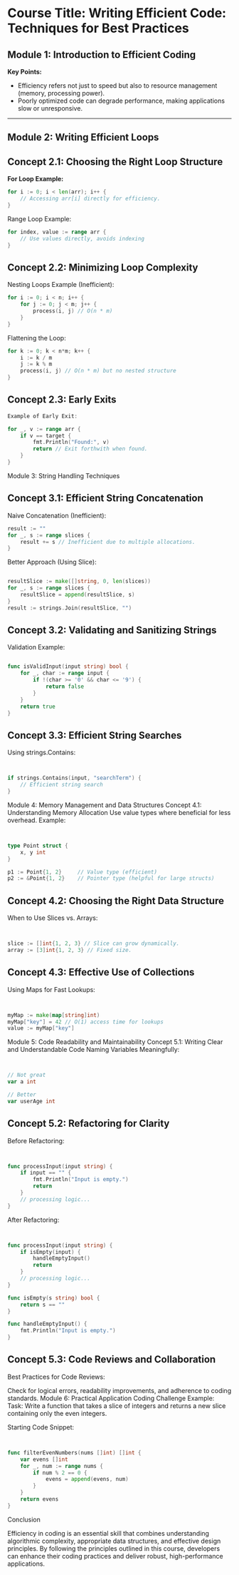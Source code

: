 # Course Title: Writing Efficient Code: Techniques for Best Practices

## Module 1: Introduction to Efficient Coding

**Key Points:**
- Efficiency refers not just to speed but also to resource management (memory, processing power).
- Poorly optimized code can degrade performance, making applications slow or unresponsive.

---

## Module 2: Writing Efficient Loops

## Concept 2.1: Choosing the Right Loop Structure

**For Loop Example:**
```go
for i := 0; i < len(arr); i++ {
    // Accessing arr[i] directly for efficiency.
}

``` 
Range Loop Example:
``` go
for index, value := range arr {
    // Use values directly, avoids indexing
}
```
## Concept 2.2: Minimizing Loop Complexity
Nesting Loops Example (Inefficient):
``` go
for i := 0; i < n; i++ {
    for j := 0; j < m; j++ {
        process(i, j) // O(n * m)
    }
}
```
Flattening the Loop:

``` go
for k := 0; k < n*m; k++ {
    i := k / m
    j := k % m
    process(i, j) // O(n * m) but no nested structure
}
```
## Concept 2.3: Early Exits
``` go
Example of Early Exit:

for _, v := range arr {
    if v == target {
        fmt.Println("Found:", v)
        return // Exit forthwith when found.
    }
}
```
Module 3: String Handling Techniques
## Concept 3.1: Efficient String Concatenation
Naive Concatenation (Inefficient):

``` go
result := ""
for _, s := range slices {
    result += s // Inefficient due to multiple allocations.
}
```
Better Approach (Using Slice):
``` go

resultSlice := make([]string, 0, len(slices))
for _, s := range slices {
    resultSlice = append(resultSlice, s)
}
result := strings.Join(resultSlice, "")
``` 
## Concept 3.2: Validating and Sanitizing Strings

Validation Example:

``` go

func isValidInput(input string) bool {
    for _, char := range input {
        if !(char >= '0' && char <= '9') {
            return false
        }
    }
    return true
}
```
## Concept 3.3: Efficient String Searches
Using strings.Contains:

``` go


if strings.Contains(input, "searchTerm") {
    // Efficient string search
}
```
Module 4: Memory Management and Data Structures
Concept 4.1: Understanding Memory Allocation
Use value types where beneficial for less overhead.
Example:

``` go


type Point struct {
    x, y int
}

p1 := Point{1, 2}     // Value type (efficient)
p2 := &Point{1, 2}    // Pointer type (helpful for large structs)
```
## Concept 4.2: Choosing the Right Data Structure
When to Use Slices vs. Arrays:

``` go


slice := []int{1, 2, 3} // Slice can grow dynamically.
array := [3]int{1, 2, 3} // Fixed size.
```
## Concept 4.3: Effective Use of Collections
Using Maps for Fast Lookups:

``` go


myMap := make(map[string]int)
myMap["key"] = 42 // O(1) access time for lookups
value := myMap["key"]
```
Module 5: Code Readability and Maintainability
Concept 5.1: Writing Clear and Understandable Code
Naming Variables Meaningfully:

``` go


// Not great
var a int

// Better
var userAge int
```

## Concept 5.2: Refactoring for Clarity
Before Refactoring:

``` go


func processInput(input string) {
    if input == "" {
        fmt.Println("Input is empty.")
        return
    }
    // processing logic...
}
```
After Refactoring:

``` go


func processInput(input string) {
    if isEmpty(input) {
        handleEmptyInput()
        return
    }
    // processing logic...
}
```
``` go
func isEmpty(s string) bool {
    return s == ""
}

func handleEmptyInput() {
    fmt.Println("Input is empty.")
}
```
## Concept 5.3: Code Reviews and Collaboration
Best Practices for Code Reviews:

Check for logical errors, readability improvements, and adherence to coding standards.
Module 6: Practical Application
Coding Challenge Example:
Task: Write a function that takes a slice of integers and returns a new slice containing only the even integers.

Starting Code Snippet:

``` go


func filterEvenNumbers(nums []int) []int {
    var evens []int
    for _, num := range nums {
        if num % 2 == 0 {
            evens = append(evens, num)
        }
    }
    return evens
}
```
Conclusion

Efficiency in coding is an essential skill that combines understanding algorithmic complexity, appropriate data structures, and effective design principles. By following the principles outlined in this course, developers can enhance their coding practices and deliver robust, high-performance applications.

